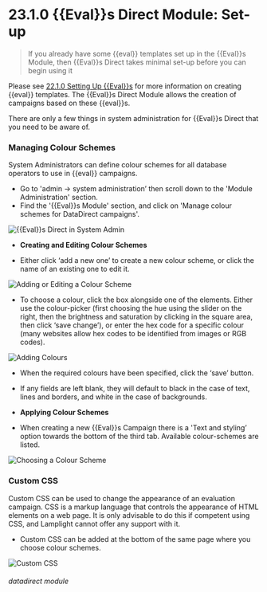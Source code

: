 # 23.1.0 {{Eval}}s Direct Module: Set-up

> If you already have some {{eval}} templates set up in the {{Eval}}s Module, then {{Eval}}s Direct takes minimal set-up before you can begin using it

Please see [22.1.0 Setting Up {{Eval}}s](/help/index/p/22.1.0) for more information on creating {{eval}} templates. The {{Eval}}s Direct Module allows the creation of campaigns based on these {{eval}}s.

There are only a few things in system administration for {{Eval}}s Direct that you need to be aware of.

### Managing Colour Schemes

System Administrators can define colour schemes for all database operators to use in {{eval}} campaigns.
- Go to 'admin -> system administration’ then scroll down to the 'Module Administration' section. 
- Find the '{{Eval}}s Module' section, and click on 'Manage colour schemes for DataDirect campaigns'.

![{{Eval}}s Direct in System Admin](23.1.0a.png)

   - **Creating and Editing Colour Schemes**  
   
   - Either click ‘add a new one’ to create a new colour scheme, or click the name of an existing one to edit it.
   
   ![Adding or Editing a Colour Scheme](23.1.0b.png)
   
   - To choose a colour, click the box alongside one of the elements. Either use the colour-picker (first choosing the hue using the slider on the right, then the brightness and saturation by clicking in the square area, then click ‘save change’), or enter the hex code for a specific colour (many websites allow hex codes to be identified from images or RGB codes).
   
   ![Adding Colours](23.1.0c.png)
   
   - When the required colours have been specified, click the ‘save’ button.
   - If any fields are left blank, they will default to black in the case of text, lines and borders, and white in the case of backgrounds.
   

   - **Applying Colour Schemes**  

- When creating a new {{Eval}}s Campaign there is a 'Text and styling’ option towards the bottom of the third tab. Available colour-schemes are listed.

![Choosing a Colour Scheme](23.1.0d.png)


### Custom CSS

Custom CSS can be used to change the appearance of an evaluation campaign. CSS is a markup language that controls the appearance of HTML elements on a web page. It is only advisable to do this if competent using CSS, and Lamplight cannot offer any support with it. 

- Custom CSS can be added at the bottom of the same page where you choose colour schemes.

![Custom CSS](23.1.0e.png)


###### datadirect module





   

